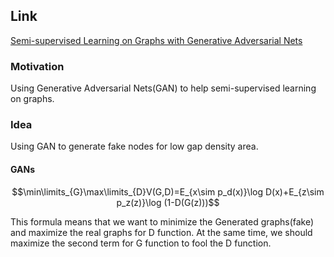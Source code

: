 ## Link

[Semi-supervised Learning on Graphs with Generative Adversarial Nets](https://arxiv.org/abs/1809.00130v1)

### Motivation

Using Generative Adversarial Nets(GAN) to help semi-supervised learning on graphs.

### Idea

Using GAN to generate fake nodes for low gap density area.

#### GANs

$$\min\limits_{G}\max\limits_{D}V(G,D)=E_{x\sim p_d(x)}\log D(x)+E_{z\sim p_z(z)}\log (1-D(G(z)))$$

This formula means that we want to minimize the Generated graphs(fake) and maximize the real graphs for D function. At the same time, we should maximize the second term for G function to fool the D function.

